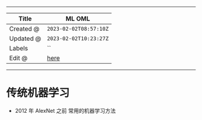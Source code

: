 -----

| Title     | ML OML                                                |
| --------- | ----------------------------------------------------- |
| Created @ | `2023-02-02T08:57:10Z`                                |
| Updated @ | `2023-02-02T10:23:27Z`                                |
| Labels    | \`\`                                                  |
| Edit @    | [here](https://github.com/junxnone/aiwiki/issues/367) |

-----

# 传统机器学习

  - 2012 年 AlexNet 之前 常用的机器学习方法
